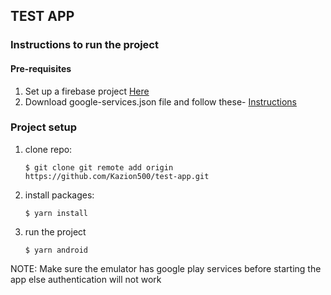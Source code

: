 ## TEST APP

### Instructions to run the project

#### Pre-requisites

1. Set up a firebase project [Here](https://firebase.google.com)
2. Download google-services.json file and follow these- [Instructions](https://rnfirebase.io/#generating-android-credentials)

### Project setup

1. clone repo:

   ```
   $ git clone git remote add origin https://github.com/Kazion500/test-app.git
   ```

2. install packages:
   ```
   $ yarn install
   ```
3. run the project
   ```
   $ yarn android
   ```

NOTE: Make sure the emulator has google play services before starting the app else authentication will not work
